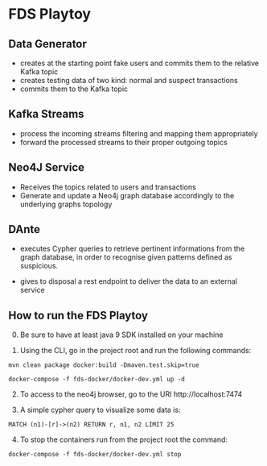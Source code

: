 # FDS Playtoy


Data Generator 
--------------------------------------
- creates at the starting point fake users and commits them to the relative Kafka topic
- creates testing data of two kind: normal and suspect transactions
- commits them to the Kafka topic

Kafka Streams
--------------------------------------
- process the incoming streams filtering and mapping them appropriately
- forward the processed streams to their proper outgoing topics

Neo4J Service
--------------------------------------
- Receives the topics related to users and transactions
- Generate and update a Neo4j graph database accordingly to the underlying graphs topology

DAnte
--------------------------------------
- executes Cypher queries to retrieve pertinent informations from the graph database,
in order to recognise given patterns defined as suspicious.

- gives to disposal a rest endpoint to deliver the data to an external service


How to run the FDS Playtoy
--------------------------------------
0. Be sure to have at least java 9 SDK installed on your machine

1. Using the CLI, go in the project root and run the following commands:

```
mvn clean package docker:build -Dmaven.test.skip=true

docker-compose -f fds-docker/docker-dev.yml up -d
```

2. To access to the neo4j browser, go to the URI http://localhost:7474

3. A simple cypher query to visualize some data is:

```
MATCH (n1)-[r]->(n2) RETURN r, n1, n2 LIMIT 25
```

4. To stop the containers run from the project root the command:
```
docker-compose -f fds-docker/docker-dev.yml stop
```

